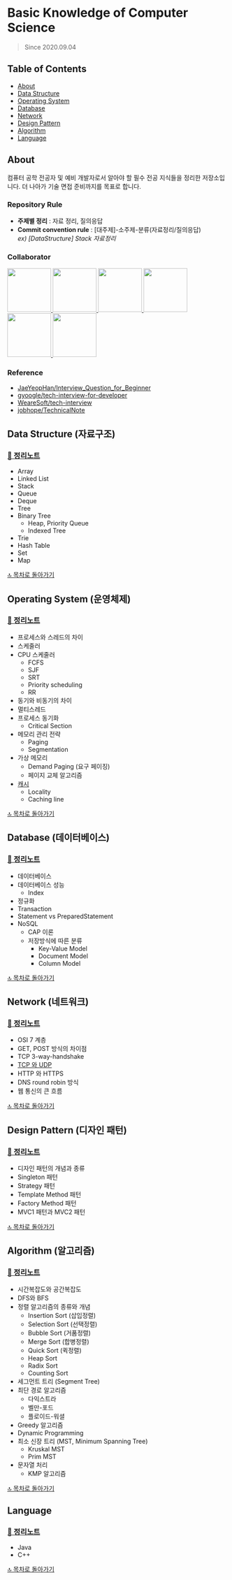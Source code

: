 # Basic Knowledge of Computer Science

> Since 2020.09.04

## Table of Contents

- [About](#About)
- [Data Structure](#data-structure-자료구조)
- [Operating System](#operating-system-운영체제)
- [Database](#database-데이터베이스)
- [Network](#network-네트워크)
- [Design Pattern](#design-pattern-디자인-패턴)
- [Algorithm](#algorithm-알고리즘)
- [Language](#Language)

## About

컴퓨터 공학 전공자 및 예비 개발자로서 알아야 할 필수 전공 지식들을 정리한 저장소입니다. 더 나아가 기술 면접 준비까지를 목표로 합니다.

### Repository Rule

- **주제별 정리** : 자료 정리, 질의응답
- **Commit convention rule** : [대주제]-소주제-분류(자료정리/질의응답)  
  _ex) [DataStructure] Stack 자료정리_

### Collaborator

<a href="https://github.com/KimKwon">
  <img src="https://github.com/KimKwon.png" width="100">
</a>
<a href="https://github.com/Seogeurim">
  <img src="https://github.com/Seogeurim.png" width="100">
</a>
<a href="https://github.com/yungoingFLY">
  <img src="https://github.com/yungoingFLY.png" width="100">
</a>
<a href="https://github.com/3people">
  <img src="https://github.com/3people.png" width="100">
</a>
<a href="https://github.com/wntjq68">
  <img src="https://github.com/wntjq68.png" width="100">
</a>
<a href="https://github.com/Hee-Jae">
  <img src="https://github.com/Hee-Jae.png" width="100">
</a>

### Reference

- [JaeYeopHan/Interview_Question_for_Beginner](https://github.com/JaeYeopHan/Interview_Question_for_Beginner)
- [gyoogle/tech-interview-for-developer](https://github.com/gyoogle/tech-interview-for-developer)
- [WeareSoft/tech-interview](https://github.com/WeareSoft/tech-interview)
- [jobhope/TechnicalNote](https://github.com/jobhope/TechnicalNote)

## Data Structure (자료구조)

### [📖 정리노트](./contents/data-structure)

- Array
- Linked List
- Stack
- Queue
- Deque
- Tree
- Binary Tree
  - Heap, Priority Queue
  - Indexed Tree
- Trie
- Hash Table
- Set
- Map

[🔝 목차로 돌아가기](#table-of-contents)

## Operating System (운영체제)

### [📖 정리노트](./contents/operating-system)

- 프로세스와 스레드의 차이
- 스케줄러
- CPU 스케줄러
  - FCFS
  - SJF
  - SRT
  - Priority scheduling
  - RR
- 동기와 비동기의 차이
- 멀티스레드
- 프로세스 동기화
  - Critical Section
- 메모리 관리 전략
  - Paging
  - Segmentation
- 가상 메모리
  - Demand Paging (요구 페이징)
  - 페이지 교체 알고리즘
- [캐시](https://nukw0n-dev.tistory.com/9?category=877997)
  - Locality
  - Caching line

[🔝 목차로 돌아가기](#table-of-contents)

## Database (데이터베이스)

### [📖 정리노트](./contents/database)

- 데이터베이스
- 데이터베이스 성능
  - Index
- 정규화
- Transaction
- Statement vs PreparedStatement
- NoSQL
  - CAP 이론
  - 저장방식에 따른 분류
    - Key-Value Model
    - Document Model
    - Column Model

[🔝 목차로 돌아가기](#table-of-contents)

## Network (네트워크)

### [📖 정리노트](./contents/network)

- OSI 7 계층
- GET, POST 방식의 차이점
- TCP 3-way-handshake
- [TCP 와 UDP](https://nukw0n-dev.tistory.com/10)
- HTTP 와 HTTPS
- DNS round robin 방식
- 웹 통신의 큰 흐름

[🔝 목차로 돌아가기](#table-of-contents)

## Design Pattern (디자인 패턴)

### [📖 정리노트](./contents/design-pattern)

- 디자인 패턴의 개념과 종류
- Singleton 패턴
- Strategy 패턴
- Template Method 패턴
- Factory Method 패턴
- MVC1 패턴과 MVC2 패턴

[🔝 목차로 돌아가기](#table-of-contents)

## Algorithm (알고리즘)

### [📖 정리노트](./contents/algorithm)

- 시간복잡도와 공간복잡도
- DFS와 BFS
- 정렬 알고리즘의 종류와 개념
  - Insertion Sort (삽입정렬)
  - Selection Sort (선택정렬)
  - Bubble Sort (거품정렬)
  - Merge Sort (합병정렬)
  - Quick Sort (퀵정렬)
  - Heap Sort
  - Radix Sort
  - Counting Sort
- 세그먼트 트리 (Segment Tree)
- 최단 경로 알고리즘
  - 다익스트라
  - 벨만-포드
  - 플로이드-워셜
- Greedy 알고리즘
- Dynamic Programming
- 최소 신장 트리 (MST, Minimum Spanning Tree)
  - Kruskal MST
  - Prim MST
- 문자열 처리
  - KMP 알고리즘

[🔝 목차로 돌아가기](#table-of-contents)

## Language

### [📖 정리노트](./contents/language)

- Java
- C++

[🔝 목차로 돌아가기](#table-of-contents)
